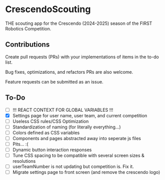 # CrescendoScouting
THE scouting app for the Crescendo (2024-2025) season of the FIRST Robotics Competition.

## Contributions
Create pull requests (PRs) with your implementations of items in the to-do list.

Bug fixes, optimizations, and refactors PRs are also welcome.

Feature requests can be submitted as an issue.

## To-Do
- [ ] !!! REACT CONTEXT FOR GLOBAL VARIABLES !!!
- [x] Settings page for user name, user team, and current competition
- [ ] Useless CSS rules/CSS Optimization
- [ ] Standardization of naming (for literally everything...)
- [ ] Colors defined as CSS variables
- [ ] Components and pages abstracted away into seperate js files
- [ ] Pits... :(
- [ ] Dynamic button interaction responses
- [ ] Tune CSS spacing to be compatible with several screen sizes & resolutions
- [ ] userTeamNumber is not updating but competition is. Fix it.
- [ ] Migrate settings page to front screen (and remove the crescendo logo)
